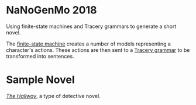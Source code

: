 # NaNoGenMo 2018

Using finite-state machines and Tracery grammars to generate a short novel. 

The [finite-state machine](https://github.com/augustocorvalan/NaNoGenMo2018/blob/master/model_maker/characters/AgentCharacter.py) creates a number of models representing a character's actions. These actions are then sent to a [Tracery grammar](https://github.com/augustocorvalan/NaNoGenMo2018/blob/master/text_processor/get_text.py) to be transformed into sentences. 

# Sample Novel

[_The Hallway_](https://github.com/augustocorvalan/NaNoGenMo2018/blob/master/text_processor/generated_files/2018-11-30%2022:02:08.912507.pdf), a type of detective novel.
